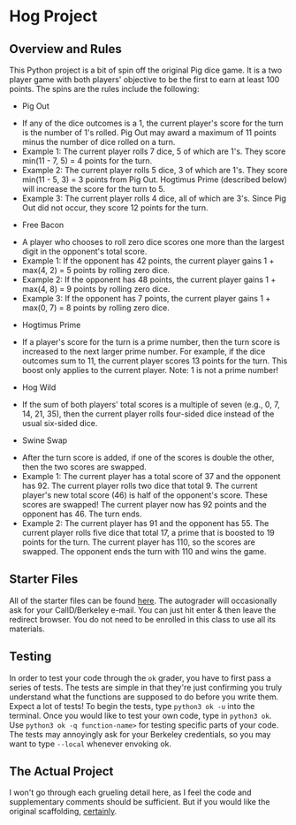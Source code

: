 # Hog Project

## Overview and Rules
This Python project is a bit of spin off the original Pig dice game. It is a two player game with both players' objective to be the first to earn at least 100 points. The spins are the rules include the following:
* Pig Out
 - If any of the dice outcomes is a 1, the current player's score for the turn is the number of 1's rolled. Pig Out may award a maximum of 11 points minus the number of dice rolled on a turn.
 - Example 1: The current player rolls 7 dice, 5 of which are 1's. They score min(11 - 7, 5) = 4 points for the turn.
 - Example 2: The current player rolls 5 dice, 3 of which are 1's. They score min(11 - 5, 3) = 3 points from Pig Out. Hogtimus Prime (described below) will increase the score for the turn to 5.
 - Example 3: The current player rolls 4 dice, all of which are 3's. Since Pig Out did not occur, they score 12 points for the turn.
* Free Bacon
 - A player who chooses to roll zero dice scores one more than the largest digit in the opponent's total score.
 - Example 1: If the opponent has 42 points, the current player gains 1 + max(4, 2) = 5 points by rolling zero dice.
 - Example 2: If the opponent has 48 points, the current player gains 1 + max(4, 8) = 9 points by rolling zero dice.
 - Example 3: If the opponent has 7 points, the current player gains 1 + max(0, 7) = 8 points by rolling zero dice.
* Hogtimus Prime
 - If a player's score for the turn is a prime number, then the turn score is increased to the next larger prime number. For example, if the dice outcomes sum to 11, the current player scores 13 points for the turn. This boost only applies to the current player. Note: 1 is not a prime number!
* Hog Wild
 - If the sum of both players' total scores is a multiple of seven (e.g., 0, 7, 14, 21, 35), then the current player rolls four-sided dice instead of the usual six-sided dice.
* Swine Swap
 - After the turn score is added, if one of the scores is double the other, then the two scores are swapped.
 - Example 1: The current player has a total score of 37 and the opponent has 92. The current player rolls two dice that total 9. The current player's new total score (46) is half of the opponent's score. These scores are swapped! The current player now has 92 points and the opponent has 46. The turn ends.
 - Example 2: The current player has 91 and the opponent has 55. The current player rolls five dice that total 17, a prime that is boosted to 19 points for the turn. The current player has 110, so the scores are swapped. The opponent ends the turn with 110 and wins the game.

## Starter Files
All of the starter files can be found [here](http://inst.eecs.berkeley.edu/~cs61a/sp17/proj/hog/hog.zip "hog.zip"). The autograder will occasionally ask for your CalID/Berkeley e-mail. You can just hit enter & then leave the redirect browser. You do not need to be enrolled in this class to use all its materials.

## Testing
In order to test your code through the `ok` grader, you have to first pass a series of tests. The tests are simple in that they're just confirming you truly understand what the functions are supposed to do before you write them. Expect a lot of tests!
To begin the tests, type `python3 ok -u` into the terminal. Once you would like to test your own code, type in `python3 ok`. Use `python3 ok -q function-name>` for testing specific parts of your code. The tests may annoyingly ask for your Berkeley credentials, so you may want to type `--local` whenever envoking ok.

## The Actual Project
I won't go through each grueling detail here, as I feel the code and supplementary comments should be sufficient. But if you would like the original scaffolding, [certainly](http://inst.eecs.berkeley.edu/~cs61a/su17/proj/hog/ "enjoy!").